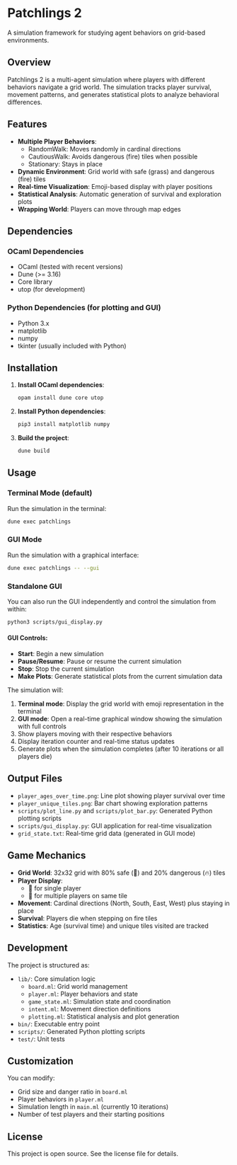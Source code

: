 # Patchlings 2

A simulation framework for studying agent behaviors on grid-based environments.

## Overview

Patchlings 2 is a multi-agent simulation where players with different behaviors navigate a grid world. The simulation tracks player survival, movement patterns, and generates statistical plots to analyze behavioral differences.

## Features

- **Multiple Player Behaviors**: 
  - RandomWalk: Moves randomly in cardinal directions
  - CautiousWalk: Avoids dangerous (fire) tiles when possible
  - Stationary: Stays in place
- **Dynamic Environment**: Grid world with safe (grass) and dangerous (fire) tiles
- **Real-time Visualization**: Emoji-based display with player positions
- **Statistical Analysis**: Automatic generation of survival and exploration plots
- **Wrapping World**: Players can move through map edges

## Dependencies

### OCaml Dependencies
- OCaml (tested with recent versions)
- Dune (>= 3.16)
- Core library
- utop (for development)

### Python Dependencies (for plotting and GUI)
- Python 3.x
- matplotlib
- numpy  
- tkinter (usually included with Python)

## Installation

1. **Install OCaml dependencies**:
   ```bash
   opam install dune core utop
   ```

2. **Install Python dependencies**:
   ```bash
   pip3 install matplotlib numpy
   ```

3. **Build the project**:
   ```bash
   dune build
   ```

## Usage

### Terminal Mode (default)
Run the simulation in the terminal:
```bash
dune exec patchlings
```

### GUI Mode
Run the simulation with a graphical interface:
```bash
dune exec patchlings -- --gui
```

### Standalone GUI
You can also run the GUI independently and control the simulation from within:
```bash
python3 scripts/gui_display.py
```

#### GUI Controls:
- **Start**: Begin a new simulation
- **Pause/Resume**: Pause or resume the current simulation
- **Stop**: Stop the current simulation
- **Make Plots**: Generate statistical plots from the current simulation data

The simulation will:
1. **Terminal mode**: Display the grid world with emoji representation in the terminal
2. **GUI mode**: Open a real-time graphical window showing the simulation with full controls
3. Show players moving with their respective behaviors  
4. Display iteration counter and real-time status updates
5. Generate plots when the simulation completes (after 10 iterations or all players die)

## Output Files

- `player_ages_over_time.png`: Line plot showing player survival over time
- `player_unique_tiles.png`: Bar chart showing exploration patterns
- `scripts/plot_line.py` and `scripts/plot_bar.py`: Generated Python plotting scripts
- `scripts/gui_display.py`: GUI application for real-time visualization
- `grid_state.txt`: Real-time grid data (generated in GUI mode)

## Game Mechanics

- **Grid World**: 32x32 grid with 80% safe (🌱) and 20% dangerous (🔥) tiles
- **Player Display**: 
  - 🧍 for single player
  - 👥 for multiple players on same tile
- **Movement**: Cardinal directions (North, South, East, West) plus staying in place
- **Survival**: Players die when stepping on fire tiles
- **Statistics**: Age (survival time) and unique tiles visited are tracked

## Development

The project is structured as:
- `lib/`: Core simulation logic
  - `board.ml`: Grid world management
  - `player.ml`: Player behaviors and state
  - `game_state.ml`: Simulation state and coordination
  - `intent.ml`: Movement direction definitions
  - `plotting.ml`: Statistical analysis and plot generation
- `bin/`: Executable entry point
- `scripts/`: Generated Python plotting scripts
- `test/`: Unit tests

## Customization

You can modify:
- Grid size and danger ratio in `board.ml`
- Player behaviors in `player.ml`
- Simulation length in `main.ml` (currently 10 iterations)
- Number of test players and their starting positions

## License

This project is open source. See the license file for details.